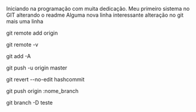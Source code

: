 Iniciando na programação com muita dedicação.
    Meu primeiro sistema no GIT
    alterando o readme
    Alguma nova linha interessante 
    alteração no git
    mais uma linha 
    

git remote add origin



git remote -v

git add -A

git push -u origin master

git revert --no-edit hashcommit

git push origin :nome_branch

git branch -D teste
